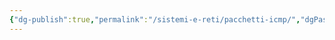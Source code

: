 ```yaml
---
{"dg-publish":true,"permalink":"/sistemi-e-reti/pacchetti-icmp/","dgPassFrontmatter":true,"noteIcon":"","created":"2024-12-31T14:06:29.062+01:00","updated":"2024-12-31T14:25:00.177+01:00"}
---
```



